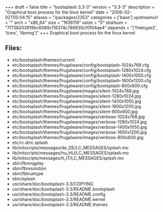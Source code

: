 +++
draft = false
title = "bootsplash 3.3-3"
version = "3.3-3"
description = "Graphical boot process for the linux kernel"
date = "2006-02-02T05:04:15"
aliases = "/packages/2353"
categories = ['base']
upstreamurl = ""
arch = "x86_64"
size = "1936119"
usize = "0"
sha1sum = "7f738203919bc6089c118374c786930cf0f04ae4"
depends = "['freetype2', 'lcms', 'libmng']"
+++
Graphical boot process for the linux kernel

## Files: 
* etc/bootsplash/themes/current
* etc/bootsplash/themes/frugalware/config/bootsplash-1024x768.cfg
* etc/bootsplash/themes/frugalware/config/bootsplash-1280x1024.cfg
* etc/bootsplash/themes/frugalware/config/bootsplash-1400x1050.cfg
* etc/bootsplash/themes/frugalware/config/bootsplash-1600x1200.cfg
* etc/bootsplash/themes/frugalware/config/bootsplash-800x600.cfg
* etc/bootsplash/themes/frugalware/images/silent-1024x768.jpg
* etc/bootsplash/themes/frugalware/images/silent-1280x1024.jpg
* etc/bootsplash/themes/frugalware/images/silent-1400x1050.jpg
* etc/bootsplash/themes/frugalware/images/silent-1600x1200.jpg
* etc/bootsplash/themes/frugalware/images/silent-800x600.jpg
* etc/bootsplash/themes/frugalware/images/verbose-1024x768.jpg
* etc/bootsplash/themes/frugalware/images/verbose-1280x1024.jpg
* etc/bootsplash/themes/frugalware/images/verbose-1400x1050.jpg
* etc/bootsplash/themes/frugalware/images/verbose-1600x1200.jpg
* etc/bootsplash/themes/frugalware/images/verbose-800x600.jpg
* etc/rc.d/rc.splash
* lib/initscripts/messages/de_DE/LC_MESSAGES/splash.mo
* lib/initscripts/messages/hu_HU/LC_MESSAGES/splash.mo
* lib/initscripts/messages/it_IT/LC_MESSAGES/splash.mo
* sbin/fbmngplay
* sbin/fbresolution
* sbin/fbtruetype
* sbin/splash
* usr/share/doc/bootsplash-3.3/COPYING
* usr/share/doc/bootsplash-3.3/README.bootsplash
* usr/share/doc/bootsplash-3.3/README.config
* usr/share/doc/bootsplash-3.3/README.kernel
* usr/share/doc/bootsplash-3.3/README.themes
